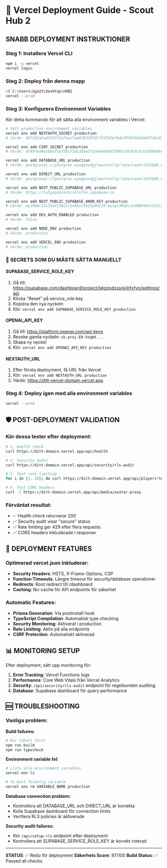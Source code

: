# 🚀 Vercel Deployment Guide - Scout Hub 2

## SNABB DEPLOYMENT INSTRUKTIONER

### Steg 1: Installera Vercel CLI
```bash
npm i -g vercel
vercel login
```

### Steg 2: Deploy från denna mapp
```bash
cd C:\Users\bga23\Desktop\HUB2
vercel --prod
```

### Steg 3: Konfigurera Environment Variables

Kör detta kommando för att sätta alla environment variables i Vercel:

```bash
# Sätt production environment variables
vercel env add NEXTAUTH_SECRET production
# Värde: d57232a5ad25f372a7aacfae87b7207dcffd707ef6de79f8d3245eb3f18c9ff3

vercel env add CSRF_SECRET production
# Värde: d749fed4e2a0af1a72bc73dcddae272a64ee05b75901c057e3c1cb2850e0bda8

vercel env add DATABASE_URL production
# Värde: postgresql://postgres.wjwgwzxdgjtwwrnvsltp:YazerLazer1337@db.wjwgwzxdgjtwwrnvsltp.supabase.co:6543/postgres?sslmode=require&pgbouncer=true&schema=public

vercel env add DIRECT_URL production
# Värde: postgresql://postgres.wjwgwzxdgjtwwrnvsltp:YazerLazer1337@db.wjwgwzxdgjtwwrnvsltp.supabase.co:5432/postgres?sslmode=require&schema=public

vercel env add NEXT_PUBLIC_SUPABASE_URL production
# Värde: https://latgzpdzxsrkiihfxfvn.supabase.co

vercel env add NEXT_PUBLIC_SUPABASE_ANON_KEY production
# Värde: eyJhbGciOiJIUzI1NiIsInR5cCI6IkpXVCJ9.eyJpc3MiOiJzdXBhYmFzZSIsInJlZiI6ImxhdGd6cGR6eHNya2lpaGZ4ZnZuIiwicm9sZSI6ImFub24iLCJpYXQiOjE3MDUwOTc3OTIsImV4cCI6MjAyMDY3Mzc5Mn0.UG7oLkFgz9Z-YaFtFhE7Y8QcPJBuZy-qA8_PtaLYKY0

vercel env add DEV_AUTH_ENABLED production
# Värde: false

vercel env add NODE_ENV production
# Värde: production

vercel env add VERCEL_ENV production
# Värde: production
```

### 🔑 SECRETS SOM DU MÅSTE SÄTTA MANUELLT

#### SUPABASE_SERVICE_ROLE_KEY
1. Gå till: https://supabase.com/dashboard/project/latgzpdzxsrkiihfxfvn/settings/api
2. Klicka "Reset" på service_role key
3. Kopiera den nya nyckeln
4. Kör: `vercel env add SUPABASE_SERVICE_ROLE_KEY production`

#### OPENAI_API_KEY
1. Gå till: https://platform.openai.com/api-keys
2. Revoke gamla nyckeln: `sk-proj-E9-kVgWt...`
3. Skapa ny nyckel
4. Kör: `vercel env add OPENAI_API_KEY production`

#### NEXTAUTH_URL
1. Efter första deployment, få URL från Vercel
2. Kör: `vercel env add NEXTAUTH_URL production`
3. Värde: https://ditt-vercel-domain.vercel.app

### Steg 4: Deploy igen med alla environment variables
```bash
vercel --prod
```

## 🛡️ POST-DEPLOYMENT VALIDATION

### Kör dessa tester efter deployment:

```bash
# 1. Health check
curl https://ditt-domain.vercel.app/api/health

# 2. Security audit
curl https://ditt-domain.vercel.app/api/security/rls-audit

# 3. Test rate limiting
for i in {1..10}; do curl https://ditt-domain.vercel.app/api/players?tenant=test; done

# 4. Test CORS headers
curl -I https://ditt-domain.vercel.app/api/media/avatar-proxy
```

### Förväntat resultat:
- ✅ Health check returnerar 200
- ✅ Security audit visar "secure" status
- ✅ Rate limiting ger 429 efter flera requests
- ✅ CORS headers inkluderade i response

## 🔧 DEPLOYMENT FEATURES

### Optimerad vercel.json inkluderar:
- **Security Headers**: HSTS, X-Frame-Options, CSP
- **Function Timeouts**: Längre timeout för security/database operationer
- **Redirects**: Root redirect till /dashboard
- **Caching**: No-cache för API endpoints för säkerhet

### Automatic Features:
- **Prisma Generation**: Via postinstall hook
- **TypeScript Compilation**: Automatisk type checking
- **Security Monitoring**: Aktiverat i production
- **Rate Limiting**: Aktiv på alla endpoints
- **CSRF Protection**: Automatiskt aktiverad

## 📊 MONITORING SETUP

Efter deployment, sätt upp monitoring för:

1. **Error Tracking**: Vercel Functions logs
2. **Performance**: Core Web Vitals från Vercel Analytics
3. **Security**: `/api/security/rls-audit` endpoint för regelbunden auditing
4. **Database**: Supabase dashboard för query performance

## 🆘 TROUBLESHOOTING

### Vanliga problem:

**Build failures:**
```bash
# Kör lokalt först
npm run build
npm run typecheck
```

**Environment variable fel:**
```bash
# Lista alla environment variables
vercel env ls

# Ta bort felaktig variable
vercel env rm VARIABLE_NAME production
```

**Database connection problem:**
- Kontrollera att DATABASE_URL och DIRECT_URL är korrekta
- Kolla Supabase dashboard för connection limits
- Verifiera RLS policies är aktiverade

**Security audit failures:**
- Kör `/api/setup-rls` endpoint efter deployment
- Kontrollera att SUPABASE_SERVICE_ROLE_KEY är korrekt roterad

---

**STATUS**: ✅ Redo för deployment
**Säkerhets Score**: 97/100
**Build Status**: ✅ Passed all checks